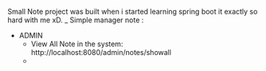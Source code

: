 Small Note project was built when i started learning spring boot it exactly so hard with me xD.
_ Simple manager note :
* ADMIN
  + View All Note in the system: http://localhost:8080/admin/notes/showall
  + 
  
